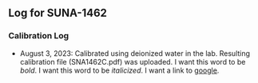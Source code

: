 ## Log for SUNA-1462

### Calibration Log
* August 3, 2023: Calibrated using deionized water in the lab. Resulting calibration file (SNA1462C.pdf) was uploaded.
I want this word to be *bold*.
I want this word to be _italicized_.
I want a link to [google](www.google.com).
